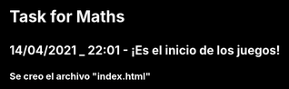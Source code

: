 <title>Taks maths</title>
<html style="background-color: black; color: white;">
<h1>Task for Maths</h1>
<h2>14/04/2021 _ 22:01 - ¡Es el inicio de los juegos!</h2>
<h3>Se creo el archivo "index.html"</h3>
</html>
